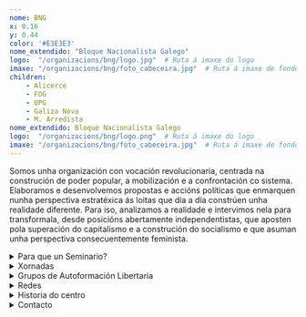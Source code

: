 ```yaml
---
nome: BNG
x: 0.16
y: 0.44
color: '#E3E3E3'
nome_extendido: "Bloque Nacionalista Galego"
logo:  "/organizacions/bng/logo.jpg"  # Ruta á imaxe do logo
imaxe: "/organizacions/bng/foto_cabeceira.jpg"  # Ruta á imaxe de fondo
children:
    - Alicerce
    - FOG
    - UPG
    - Galiza Nova
    - M. Arredista
nome_extendido: Bloque Nacionalista Galego
logo:  "/organizacions/bng/logo.png"  # Ruta á imaxe do logo
imaxe: "/organizacions/bng/foto_cabeceira.jpg"  # Ruta á imaxe de fondo
---
```

Somos unha organización con vocación revolucionaria, centrada na construción de poder popular, a mobilización e a confrontación co sistema. Elaboramos e desenvolvemos propostas e accións políticas que enmarquen nunha perspectiva estratéxica ás loitas que día a día constrúen unha realidade diferente. Para iso, analizamos a realidade e intervimos nela para transformala, desde posicións abertamente independentistas, que aposten pola superación do capitalismo e a construción do socialismo e que asuman unha perspectiva consecuentemente feminista.

<details>
  <summary>Para que un Seminario?</summary>
  As ideas socialistas libertarias tiveron na Galiza un fértil campo de expansión dende que no último terzo do século XIX chegaran ao país algúns delegados da vertente bakuninista da I Internacional. A corrente antiautoritaria do socialismo internacionalista prendeu ben nun pobo que á altura atopábase nun proceso de proletarización, e nun país onde os principios da autoxestión, o apoio mutuo e o colectivismo tiñan unha fonda raizame.

Dende entón, e por sete décadas, o anarquismo organizado disputouse co marxismo a hexemonía dun movemento obreiro galego en continua expansión. Un tirapuxa que só se decantou do lado do socialismo autoritario a partir dos anos 50 do século XX. A puxanza das anarquistas galegas tivo causa e efecto no desenvolvemento dunha vizosa rede de organizacións e institucións autónomas nos eidos sindical e social, económico e cultural, que xerou unha verdadeira esfera pública libertaria, e socializou a enormes capas da poboación nos principios e nas prácticas anarquistas. Un proceso de acumulación de poder popular que tan só puido ser revertido por medio do xenocidio emprendido polo exército español en xuño de 1936.

Pese á ruptura do fío desta tradición, hoxe en día son moitas as persoas, e algunhas as organizacións, que no país identifícanse coa tradición e os principios do socialismo libertario. Porén, faltan os espazos de encontro e reflexión colectiva acerca desta tradición, dos seus principios e estratexias, das súas ferramentas de loita e da súa vixencia e aplicabilidade ao momento presente. Co SELG queremos convidar ás anarquistas do país, e ás galegas que teñan curiosidade polas ideas libertarias, a atoparnos e debater sobre esta tradición, coa vista posta no presente e o futuro do país.

Como se vai desenvolver?

Cada ano elixiremos un tema de reflexión que despregaremos ao longo de todo o curso, celebrando sesións bimestrais do SELG. Cada unha destas sesión estará enfocada a un eixo de debate diferente, sobre o que traballaremos ao longo dunha xornada na que nos acompañarán militantes, investigadoras e representantes de organizacións libertarias galegas e ibéricas que nos achegarán as súas ideas e experiencias sobre a cuestión.

Os contidos de todas estas palestras e mesas redondas serán recollidos en relatorios, que compartiremos en aberto a través na nosa páxina web. Estes relatorios, xunto con algunhas lecturas propostas polas poñentes das palestras e polo grupo de coordinación da SELG, servirán como base para desenvolver debates locais, a través dos Grupos de Autoformación Libertaria (GAL) que xurdan ao longo do país.


</details>

<details>
  <summary>Xornadas</summary>
  <p>No Centro Social organizamos unha ampla variedade de actividades:</p>
  <ul>
    <li>Talleres</li>
    <li>Charlas</li>
    <li>Proxeccións</li>
    <li>Xuntanzas</li>
  </ul>
</details>

<details>
  <summary>Grupos de Autoformación Libertaria</summary>
  <p>Os horarios habituais do centro son os seguintes:</p>
  <ul>
    <li><strong>Luns a venres:</strong> 16:00 - 21:00.</li>
    <li><strong>Sábados:</strong> 10:00 - 14:00 e 16:00 - 20:00.</li>
    <li><strong>Domingos:</strong> Pechado, excepto para eventos programados.</li>
  </ul>
</details>

<details>
  <summary>Redes</summary>
  <p>Coñécenos a través de:</p>
  <ul>
    <li>Instragram</li>
    <li>Twiter/X</li>
    <li>Facebook</li>
    <li>Bluesky</li>
  </ul>
</details>

<details>
  <summary>Historia do centro</summary>
  <p></p>
</details>

<details>
  <summary>Contacto</summary>
  <p>Podes contactar connosco a través de:</p>
  <ul>
    <li>Email: contacto@email.com</li>
    <li>Teléfono: 111 111 111</li>
    <li>Enderezo: - </li>
  </ul>
</details>